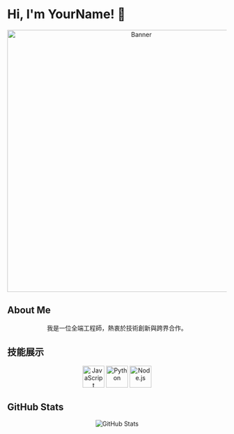 <!-- README.md -->
# Hi, I'm YourName! 👋

<div align="center">
  <img src="https://your-banner-url.com/banner.png" alt="Banner" width="600">
</div>

## About Me
<p align="center">
  我是一位全端工程師，熱衷於技術創新與跨界合作。
</p>

## 技能展示
<div align="center">
  <img src="https://cdn.simpleicons.org/javascript/FFD43B" alt="JavaScript" width="50">
  <img src="https://cdn.simpleicons.org/python/3776AB" alt="Python" width="50">
  <img src="https://cdn.simpleicons.org/node-dot-js/339933" alt="Node.js" width="50">
</div>

## GitHub Stats
<div align="center">
  <img src="https://github-readme-stats.vercel.app/api?username=YourName&show_icons=true&theme=radical" alt="GitHub Stats">
</div>
